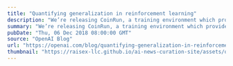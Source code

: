 ```yaml
---
title: "Quantifying generalization in reinforcement learning"
description: "We’re releasing CoinRun, a training environment which provides a metric for an agent’s ability to transfer its experience to novel situations and has already helped clarify a longstanding puzzle in reinforcement learning. CoinRun strikes a desirable balance in complexity: the environment is simpler than traditional platformer games like Sonic the Hedgehog but still poses a worthy generalization challenge for state of the art algorithms."
summary: "We’re releasing CoinRun, a training environment which provides a metric for an agent’s ability to transfer its experience to novel situations and has already helped clarify a longstanding puzzle in reinforcement learning. CoinRun strikes a desirable balance in complexity: the environment is simpler than traditional platformer games like Sonic the Hedgehog but still poses a worthy generalization challenge for state of the art algorithms."
pubDate: "Thu, 06 Dec 2018 08:00:00 GMT"
source: "OpenAI Blog"
url: "https://openai.com/blog/quantifying-generalization-in-reinforcement-learning"
thumbnail: "https://raisex-llc.github.io/ai-news-curation-site/assets/openai_logo.png"
---
```


